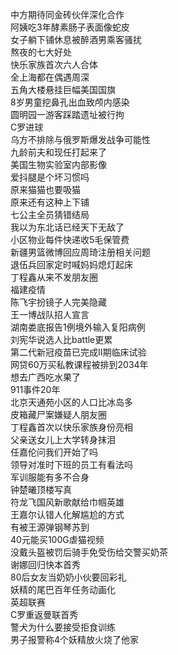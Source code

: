 中方期待同金砖伙伴深化合作  
阿姨吃3年酵素肠子表面像蛇皮  
女子躺下铺休息被醉酒男乘客骚扰  
熬夜的七大好处  
快乐家族首次六人合体  
全上海都在偶遇周深  
五角大楼悬挂巨幅美国国旗  
8岁男童挖鼻孔出血致颅内感染  
圆明园一游客踩踏遗址被行拘  
C罗进球  
乌方不排除与俄罗斯爆发战争可能性  
九龄前夫和现任打起来了  
美国生物实验室内部影像  
爱抖腿是个坏习惯吗  
原来猫猫也要吸猫  
原来还有这种上下铺  
七公主全员猜错结局  
我以为东北话已经天下无敌了  
小区物业每件快递收5毛保管费  
新疆男篮微博回应周琦注册相关问题  
退伍兵回家定时喊妈妈熄灯起床  
丁程鑫从来不发朋友圈  
福建疫情  
陈飞宇扮镜子人完美隐藏  
王一博战队招人宣言  
湖南娄底报告1例境外输入复阳病例  
刘宪华说选人比battle更累  
第二代新冠疫苗已完成II期临床试验  
网贷60万买私教课程被排到2034年  
想去广西吃水果了  
911事件20年  
北京天通苑小区的人口比冰岛多  
皮箱藏尸案嫌疑人朋友圈  
丁程鑫首次以快乐家族身份亮相  
父亲送女儿上大学转身抹泪  
任嘉伦问我们开始了吗  
领导对准时下班的员工有看法吗  
军训服能有多不合身  
钟楚曦顶楼写真  
符龙飞国风新歌献给巾帼英雄  
王嘉尔认错人化解尴尬的方式  
有被王源弹钢琴苏到  
40元能买100G虐猫视频  
没戴头盔被罚后骑手免受伤给交警买奶茶  
谢娜回归快本首秀  
80后女友当奶奶小伙要回彩礼  
妖精的尾巴百年任务动画化  
英超联赛  
C罗重返曼联首秀  
警犬为什么要接受拒食训练  
男子报警称4个妖精放火烧了他家  

